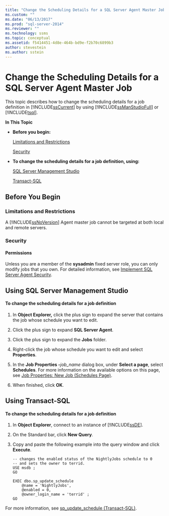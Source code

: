```yaml
---
title: "Change the Scheduling Details for a SQL Server Agent Master Job | Microsoft Docs"
ms.custom: ""
ms.date: "06/13/2017"
ms.prod: "sql-server-2014"
ms.reviewer: ""
ms.technology: ssms
ms.topic: conceptual
ms.assetid: f5414451-4d8e-464b-bd9e-f2b70c6899b3
author: stevestein
ms.author: sstein
---
```

# Change the Scheduling Details for a SQL Server Agent Master Job
  This topic describes how to change the scheduling details for a job definition in [!INCLUDE[ssCurrent](../../includes/sscurrent-md.md)] by using [!INCLUDE[ssManStudioFull](../../includes/ssmanstudiofull-md.md)] or [!INCLUDE[tsql](../../includes/tsql-md.md)].  
  
 **In This Topic**  
  
-   **Before you begin:**  
  
     [Limitations and Restrictions](#Restrictions)  
  
     [Security](#Security)  
  
-   **To change the scheduling details for a job definition, using:**  
  
     [SQL Server Management Studio](#SSMSProcedure)  
  
     [Transact-SQL](#TsqlProcedure)  
  
##  <a name="BeforeYouBegin"></a> Before You Begin  
  
###  <a name="Restrictions"></a> Limitations and Restrictions  
 A [!INCLUDE[ssNoVersion](../../includes/ssnoversion-md.md)] Agent master job cannot be targeted at both local and remote servers.  
  
###  <a name="Security"></a> Security  
  
####  <a name="Permissions"></a> Permissions  
 Unless you are a member of the **sysadmin** fixed server role, you can only modify jobs that you own. For detailed information, see [Implement SQL Server Agent Security](implement-sql-server-agent-security.md).  
  
##  <a name="SSMSProcedure"></a> Using SQL Server Management Studio  
  
#### To change the scheduling details for a job definition  
  
1.  In **Object Explorer,** click the plus sign to expand the server that contains the job whose schedule you want to edit.  
  
2.  Click the plus sign to expand **SQL Server Agent**.  
  
3.  Click the plus sign to expand the **Jobs** folder.  
  
4.  Right-click the job whose schedule you want to edit and select **Properties**.  
  
5.  In the **Job Properties -**_job_name_ dialog box, under **Select a page**, select **Schedules**. For more information on the available options on this page, see [Job Properties: New Job &#40;Schedules Page&#41;](job-properties-new-job-schedules-page.md).  
  
6.  When finished, click **OK**.  
  
##  <a name="TsqlProcedure"></a> Using Transact-SQL  
  
#### To change the scheduling details for a job definition  
  
1.  In **Object Explorer**, connect to an instance of [!INCLUDE[ssDE](../../includes/ssde-md.md)].  
  
2.  On the Standard bar, click **New Query**.  
  
3.  Copy and paste the following example into the query window and click **Execute**.  
  
    ```  
    -- changes the enabled status of the NightlyJobs schedule to 0   
    -- and sets the owner to terrid.   
    USE msdb ;  
    GO  
  
    EXEC dbo.sp_update_schedule  
        @name = 'NightlyJobs',  
        @enabled = 0,  
        @owner_login_name = 'terrid' ;  
    GO  
    ```  
  
 For more information, see [sp_update_schedule &#40;Transact-SQL&#41;](/sql/relational-databases/system-stored-procedures/sp-update-schedule-transact-sql).  
  
  
